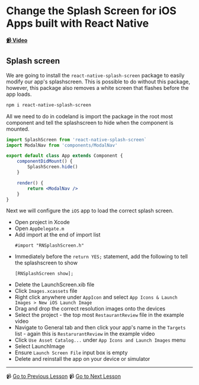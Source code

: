 # Change the Splash Screen for iOS Apps built with React Native

**[📹 Video](https://egghead.io/lessons/react-native-change-the-splash-screen-for-ios-apps-built-with-react-native)**

## Splash screen

We are going to install the `react-native-splash-screen` package to easily modify our app's splashscreen. This is possible to do without this package, however, this package also removes a white screen that flashes before the app loads.

```bash
npm i react-native-splash-screen
```

All we need to do in codeland is import the package in the root most component and tell the splashscreen to hide when the component is mounted.

```jsx
import SplashScreen from 'react-native-splash-screen`
import ModalNav from 'components/ModalNav'

export default class App extends Component {
	componentDidMount() {
		SplashScreen.hide()
	}

	render() {
		return <ModalNav />
	}
}
```

Next we will configure the `iOS` app to load the correct splash screen.

- Open project in Xcode
- Open `AppDelegate.m`
- Add import at the end of import list
  ```
  #import "RNSplashScreen.h"
  ```
- Immediately before the `return YES;` statement, add the following to tell the splashscreen to show
  ```
  [RNSplashScreen show];
  ```
- Delete the LaunchScreen.xib file
- Click `Images.xcassets` file
- Right click anywhere under `AppIcon` and select `App Icons & Launch Images > New iOS Launch Image`
- Drag and drop the correct resolution images onto the devices
- Select the project - the top most `RestaurantReview` file in the example video
- Navigate to General tab and then click your app's name in the `Targets` list - again this is `RestarurantReview` in the example video
- Click `Use Asset Catalog...` under `App Icons and Launch Images` menu
- Select LaunchImage
- Ensure `Launch Screen File` input box is empty
- Delete and reinstall the app on your device or simulator

---

📹 [Go to Previous Lesson](https://egghead.io/lessons/react-native-save-and-retrieve-data-on-the-device-in-a-react-native-app-with-asyncstorage)
📹 [Go to Next Lesson](https://egghead.io/lessons/react-native-change-the-splash-screen-for-android-apps-built-with-react-native)
